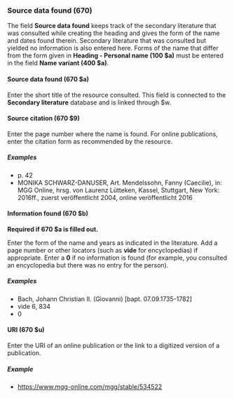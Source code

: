 ### Source data found (670)

The field **Source data found** keeps track of the secondary literature that was consulted while creating the heading and gives the form of the name and dates found therein. Secondary literature that was consulted but yielded no information is also entered here. Forms of the name that differ from the form given in **Heading - Personal name (100 $a)** must be entered in the field **Name variant (400 $a)**.  

#### Source data found (670 $a)

Enter the short title of the resource consulted. This field is connected to the **Secondary literature** database and is linked through $w.  

#### Source citation (670 $9)  

Enter the page number where the name is found. For online publications, enter the citation form as recommended by the resource.

##### Examples
- p. 42
- MONIKA SCHWARZ-DANUSER, Art. Mendelssohn, Fanny (Caecilie), in: MGG Online, hrsg. von Laurenz Lütteken, Kassel, Stuttgart, New York: 2016ff., zuerst veröffentlicht 2004, online veröffentlicht 2016

#### Information found (670 $b)  

**Required if 670 $a is filled out.**

Enter the form of the name and years as indicated in the literature. Add a page number or other locators (such as **vide** for encyclopedias) if appropriate. Enter a **0** if no information is found (for example, you consulted an encyclopedia but there was no entry for the person).

##### Examples

- Bach, Johann Christian II. (Giovanni) [bapt. 07.09.1735-1782]
- vide 6, 834
- 0

#### URI (670 $u)  

Enter the URI of an online publication or the link to a digitized version of a publication.

##### Example  
- https://www.mgg-online.com/mgg/stable/534522
